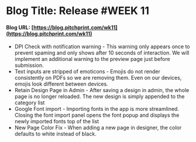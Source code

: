 # **Blog Title**: Release #WEEK 11

#### **Blog URL:** [https://blog.pitchprint.com/wk11](https://blog.pitchprint.com/wk11)

 * DPI Check with notification warning - This warning only appears once to prevent spaming and only shows after 10 seconds of interaction.
   We will implement an additional warning to the preview page just before submission.
 * Text inputs are stripped of emoticons - Emojis do not render consistently on PDFs so we are removing them. Even on our devices, emojis
   look different between devices.
 * Retain Design Page in Admin - After saving a design in admin, the whole page is no longer reloaded. The new design is simply appended to
   the category list
 * Google Font import - Importing fonts in the app is more streamlined. Closing the font import panel opens the font popup and displays the
   newly imported fonts top of the list
 * New Page Color Fix - When adding a new page in designer, the color defaults to white instead of black.

